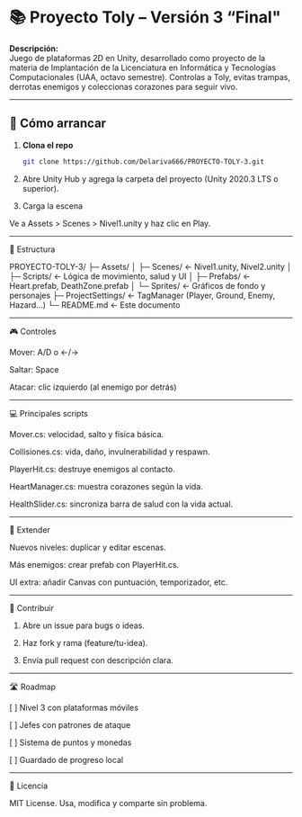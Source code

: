 # 📚 Proyecto Toly  – Versión 3 “Final"

**Descripción:**  
Juego de plataformas 2D en Unity, desarrollado como proyecto de la materia de Implantación de la Licenciatura en Informática y Tecnologías Computacionales (UAA, octavo semestre). Controlas a Toly, evitas trampas, derrotas enemigos y coleccionas corazones para seguir vivo.

---

## 🚀 Cómo arrancar

1. **Clona el repo**  
   ```bash
   git clone https://github.com/Delariva666/PROYECTO-TOLY-3.git

2. Abre Unity Hub y agrega la carpeta del proyecto (Unity 2020.3 LTS o superior).


3. Carga la escena

Ve a Assets > Scenes > Nivel1.unity y haz clic en Play.





---

📂 Estructura

PROYECTO-TOLY-3/
├─ Assets/
│  ├─ Scenes/            ← Nivel1.unity, Nivel2.unity
│  ├─ Scripts/           ← Lógica de movimiento, salud y UI
│  ├─ Prefabs/           ← Heart.prefab, DeathZone.prefab
│  └─ Sprites/           ← Gráficos de fondo y personajes
├─ ProjectSettings/      ← TagManager (Player, Ground, Enemy, Hazard…)
└─ README.md             ← Este documento


---

🎮 Controles

Mover: A/D o ←/→

Saltar: Space

Atacar: clic izquierdo (al enemigo por detrás)



---

💻 Principales scripts

Mover.cs: velocidad, salto y física básica.

Collisiones.cs: vida, daño, invulnerabilidad y respawn.

PlayerHit.cs: destruye enemigos al contacto.

HeartManager.cs: muestra corazones según la vida.

HealthSlider.cs: sincroniza barra de salud con la vida actual.



---

🔄 Extender

Nuevos niveles: duplicar y editar escenas.

Más enemigos: crear prefab con PlayerHit.cs.

UI extra: añadir Canvas con puntuación, temporizador, etc.



---

🤝 Contribuir

1. Abre un issue para bugs o ideas.


2. Haz fork y rama (feature/tu-idea).


3. Envía pull request con descripción clara.




---

🛣️ Roadmap

[ ] Nivel 3 con plataformas móviles

[ ] Jefes con patrones de ataque

[ ] Sistema de puntos y monedas

[ ] Guardado de progreso local



---

📄 Licencia

MIT License. Usa, modifica y comparte sin problema.


